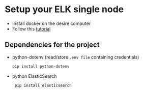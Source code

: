 # Setup your ELK single node

- Install docker on the desire computer
- Follow this [tutorial](https://www.elastic.co/guide/en/elasticsearch/reference/current/docker.html)

## Dependencies for the project
- python-dotenv (read/store `.env file` containing credentials)
    ```bash
    pip install python-dotenv
    ```
- python ElasticSearch
   ```bash
    pip install elasticsearch
    ```
